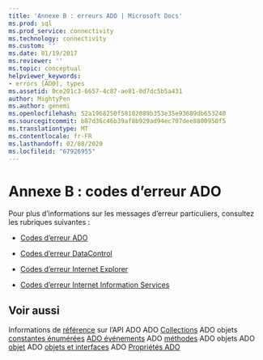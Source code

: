```yaml
---
title: 'Annexe B : erreurs ADO | Microsoft Docs'
ms.prod: sql
ms.prod_service: connectivity
ms.technology: connectivity
ms.custom: ''
ms.date: 01/19/2017
ms.reviewer: ''
ms.topic: conceptual
helpviewer_keywords:
- errors [ADO], types
ms.assetid: 0ce201c3-6657-4c87-ae81-0d7dc5b5a431
author: MightyPen
ms.author: genemi
ms.openlocfilehash: 52a1968250f58102089b353e35e93689db653240
ms.sourcegitcommit: b87d36c46b39af8b929ad94ec707dee8800950f5
ms.translationtype: MT
ms.contentlocale: fr-FR
ms.lasthandoff: 02/08/2020
ms.locfileid: "67926955"
---
```

# <a name="appendix-b-ado-error-codes"></a>Annexe B : codes d’erreur ADO
Pour plus d’informations sur les messages d’erreur particuliers, consultez les rubriques suivantes :

-   [Codes d’erreur ADO](../../../ado/guide/appendixes/ado-error-codes.md)

-   [Codes d’erreur DataControl](../../../ado/guide/appendixes/datacontrol-error-codes.md)

-   [Codes d’erreur Internet Explorer](../../../ado/guide/appendixes/internet-explorer-error-codes.md)

-   [Codes d’erreur Internet Information Services](../../../ado/guide/appendixes/internet-information-services-error-codes.md)

## <a name="see-also"></a>Voir aussi
 Informations de [référence](../../../ado/reference/ado-api/ado-api-reference.md) sur l’API ADO ADO [Collections](../../../ado/reference/ado-api/ado-collections.md) [](../../../ado/reference/ado-api/ado-dynamic-properties.md) ADO objets [constantes énumérées](../../../ado/reference/ado-api/ado-enumerated-constants.md) [ADO événements](../../../ado/reference/ado-api/ado-events.md) ADO [méthodes](../../../ado/reference/ado-api/ado-methods.md) ADO objets ADO [objet](../../../ado/reference/ado-api/ado-object-model.md) ADO [objets et interfaces](../../../ado/reference/ado-api/ado-objects-and-interfaces.md) ADO [Propriétés ADO](../../../ado/reference/ado-api/ado-properties.md)
